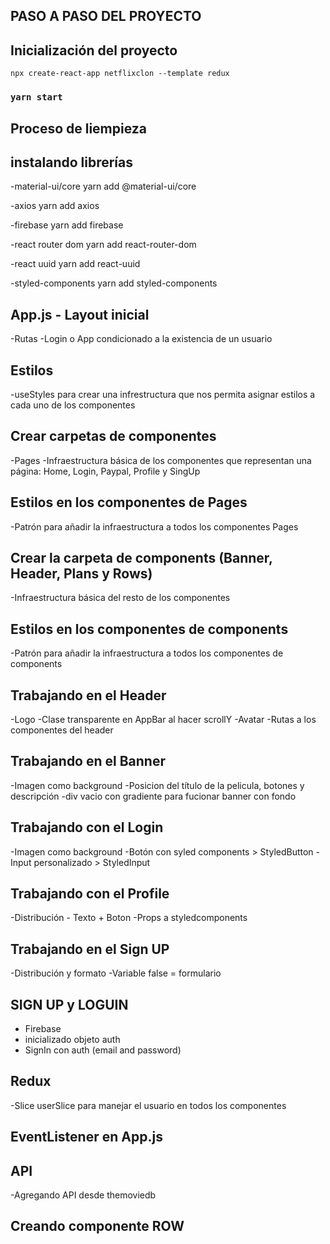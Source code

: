 ## PASO A PASO DEL PROYECTO

## Inicialización del proyecto
`npx create-react-app netflixclon --template redux`

### `yarn start`

## Proceso de liempieza

## instalando librerías
-material-ui/core
yarn add @material-ui/core

-axios
yarn add axios

-firebase
yarn add firebase

-react router dom
yarn add react-router-dom

-react uuid
yarn add react-uuid

-styled-components
yarn add styled-components

## App.js - Layout inicial
-Rutas
-Login o App condicionado a la existencia de un usuario

## Estilos
-useStyles para crear una infrestructura que nos permita asignar estilos a cada uno de los componentes


## Crear carpetas de componentes
-Pages
-Infraestructura básica de los componentes que representan una página: Home, Login, Paypal, Profile y SingUp

## Estilos en los componentes de Pages
-Patrón para añadir la infraestructura a todos los componentes Pages

## Crear la carpeta de components (Banner, Header, Plans y Rows)
-Infraestructura básica del resto de los componentes

## Estilos en los componentes de components
-Patrón para añadir la infraestructura a todos los componentes de components

## Trabajando en el Header
-Logo
-Clase transparente en AppBar al hacer scrollY
-Avatar
-Rutas a los componentes del header

## Trabajando en el Banner
-Imagen como background
-Posicion del título de la pelicula, botones y descripción
-div vacio con gradiente para fucionar banner con fondo

## Trabajando con el Login
-Imagen como background
-Botón con syled components > StyledButton
-Input personalizado > StyledInput

## Trabajando con el Profile
-Distribución
-<Plans> Texto + Boton
-Props a styledcomponents

## Trabajando en el Sign UP
-Distribución y formato
-Variable false = formulario

## SIGN UP y LOGUIN
- Firebase
- inicializado objeto auth
- SignIn con auth (email and password)

## Redux
-Slice userSlice para manejar el usuario en todos los componentes

## EventListener en App.js

## API
-Agregando API desde themoviedb

## Creando componente ROW




